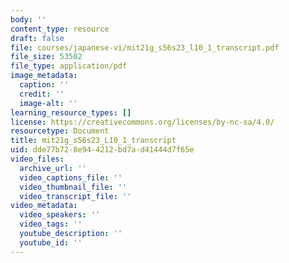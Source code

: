```yaml
---
body: ''
content_type: resource
draft: false
file: courses/japanese-vi/mit21g_s56s23_l10_1_transcript.pdf
file_size: 53502
file_type: application/pdf
image_metadata:
  caption: ''
  credit: ''
  image-alt: ''
learning_resource_types: []
license: https://creativecommons.org/licenses/by-nc-sa/4.0/
resourcetype: Document
title: mit21g_s56s23_L10_1_transcript
uid: dde77b72-8e94-4212-bd7a-d41444d7f65e
video_files:
  archive_url: ''
  video_captions_file: ''
  video_thumbnail_file: ''
  video_transcript_file: ''
video_metadata:
  video_speakers: ''
  video_tags: ''
  youtube_description: ''
  youtube_id: ''
---
```


